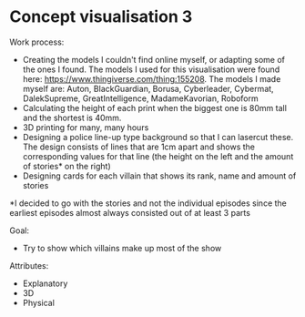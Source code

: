 # Concept visualisation 3

Work process:
  - Creating the models I couldn't find online myself, or adapting some of the ones I found. The models I used for this visualisation were  found here: https://www.thingiverse.com/thing:155208. The models I made myself are: Auton, BlackGuardian, Borusa, Cyberleader, Cybermat, DalekSupreme, GreatIntelligence, MadameKavorian, Roboform
  - Calculating the height of each print when the biggest one is 80mm tall and the shortest is 40mm.
  - 3D printing for many, many hours
  - Designing a police line-up type background so that I can lasercut these. The design consists of lines that are 1cm apart and shows the corresponding values for that line (the height on the left and the amount of stories* on the right)
  - Designing cards for each villain that shows its rank, name and amount of stories
  
*I decided to go with the stories and not the individual episodes since the earliest episodes almost always consisted out of at least 3 parts

Goal:
  - Try to show which villains make up most of the show
  

Attributes:
  - Explanatory
  - 3D
  - Physical
